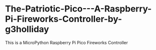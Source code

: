 # The-Patriotic-Pico---A-Raspberry-Pi-Fireworks-Controller-by-g3holliday
This is a MicroPython Raspberry Pi Pico Fireworks Controller
